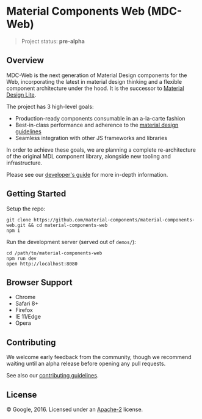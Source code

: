 # Material Components Web (MDC-Web)

> Project status: **pre-alpha**

## Overview

MDC-Web is the next generation of Material Design components for the Web, incorporating the latest in material design thinking and a flexible component architecture under the hood. It is the successor to [Material Design Lite](https://getmdl.io/).

The project has 3 high-level goals:

- Production-ready components consumable in an a-la-carte fashion
- Best-in-class performance and adherence to the [material design guidelines](https://material.google.com)
- Seamless integration with other JS frameworks and libraries

In order to achieve these goals, we are planning a complete re-architecture of the original MDL component library, alongside new tooling and infrastructure.

Please see our [developer's guide](docs/developer.md) for more in-depth information.


## Getting Started

Setup the repo:

```
git clone https://github.com/material-components/material-components-web.git && cd material-components-web
npm i
```

Run the development server (served out of `demos/`):

```
cd /path/to/material-components-web
npm run dev
open http://localhost:8080
```

## Browser Support

- Chrome
- Safari 8+
- Firefox
- IE 11/Edge
- Opera


## Contributing

We welcome early feedback from the community, though we recommend waiting until an alpha release before opening any pull requests.

See also our [contributing guidelines](CONTRIBUTING.md).


## License

© Google, 2016. Licensed under an
[Apache-2](LICENSE)
license.
